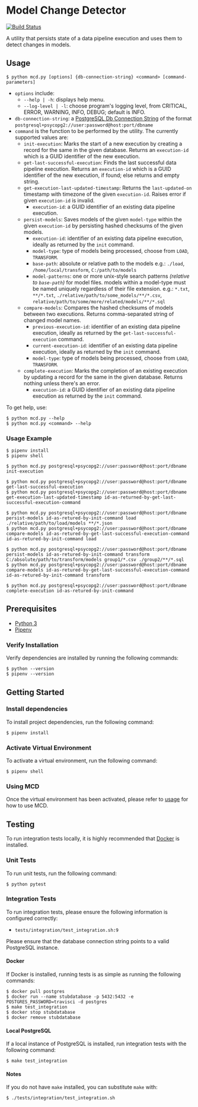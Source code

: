 # Model Change Detector

[![Build Status](https://travis-ci.com/PageUpPeopleOrg/model-change-detector.svg?branch=master)](https://travis-ci.com/PageUpPeopleOrg/model-change-detector)

A utility that persists state of a data pipeline execution and uses them to detect changes in models.

## Usage

```
$ python mcd.py [options] {db-connection-string} <command> [command-parameters]
```

- `options` include:
  - `--help | -h`: displays help menu.
  - `--log-level | -l`: choose program's logging level, from CRITICAL, ERROR, WARNING, INFO, DEBUG; default is INFO.
- `db-connection-string`: a [PostgreSQL Db Connection String](http://docs.sqlalchemy.org/en/latest/dialects/postgresql.html#module-sqlalchemy.dialects.postgresql.psycopg2) of the format `postgresql+psycopg2://user:password@host:port/dbname`
- `command` is the function to be performed by the utility. The currently supported values are:
  - `init-execution`: Marks the start of a new execution by creating a record for the same in the given database. Returns an `execution-id` which is a GUID identifier of the new execution.
  - `get-last-successful-execution`: Finds the last successful data pipeline execution. Returns an `execution-id` which is a GUID identifier of the new execution, if found; else returns and empty string.
  - `get-execution-last-updated-timestamp`: Returns the `last-updated-on` timestamp with timezone of the given `execution-id`. Raises error if given `execution-id` is invalid.
    - `execution-id`: a GUID identifier of an existing data pipeline execution.
  - `persist-models`: Saves models of the given `model-type` within the given `execution-id` by persisting hashed checksums of the given models.
    - `execution-id`: identifier of an existing data pipeline execution, ideally as returned by the `init` command.
    - `model-type`: type of models being processed, choose from `LOAD`, `TRANSFORM`.
    - `base-path`: absolute or relative path to the models e.g.: `./load`, `/home/local/transform`, `C:/path/to/models`
    - `model-patterns`: one or more unix-style search patterns _(relative to `base-path`)_ for model files. models within a model-type must be named uniquely regardless of their file extension. e.g.: `*.txt`, `**/*.txt`, `./relative/path/to/some_models/**/*.csv`, `relative/path/to/some/more/related/models/**/*.sql`
  - `compare-models`: Compares the hashed checksums of models between two executions. Returns comma-separated string of changed model names.
    - `previous-execution-id`: identifier of an existing data pipeline execution, ideally as returned by the `get-last-successful-execution` command.
    - `current-execution-id`: identifier of an existing data pipeline execution, ideally as returned by the `init` command.
    - `model-type`: type of models being processed, choose from `LOAD`, `TRANSFORM`.
  - `complete-execution`: Marks the completion of an existing execution by updating a record for the same in the given database. Returns nothing unless there's an error.
    - `execution-id`: a GUID identifier of an existing data pipeline execution as returned by the `init` command.

To get help, use:

```
$ python mcd.py --help
$ python mcd.py <command> --help
```

### Usage Example

```
$ pipenv install
$ pipenv shell

$ python mcd.py postgresql+psycopg2://user:password@host:port/dbname init-execution

$ python mcd.py postgresql+psycopg2://user:password@host:port/dbname get-last-successful-execution
$ python mcd.py postgresql+psycopg2://user:password@host:port/dbname get-execution-last-updated-timestamp id-as-returned-by-get-last-successful-execution-command

$ python mcd.py postgresql+psycopg2://user:password@host:port/dbname persist-models id-as-retured-by-init-command load ./relative/path/to/load/models **/*.json
$ python mcd.py postgresql+psycopg2://user:password@host:port/dbname compare-models id-as-retured-by-get-last-successful-execution-command id-as-retured-by-init-command load

$ python mcd.py postgresql+psycopg2://user:password@host:port/dbname persist-models id-as-retured-by-init-command transform C:/absolute/path/to/transform/models group1/*.csv ./group2/**/*.sql
$ python mcd.py postgresql+psycopg2://user:password@host:port/dbname compare-models id-as-retured-by-get-last-successful-execution-command id-as-retured-by-init-command transform

$ python mcd.py postgresql+psycopg2://user:password@host:port/dbname complete-execution id-as-retured-by-init-command
```

## Prerequisites

- [Python 3](https://www.python.org/downloads/)
- [Pipenv](https://pipenv.readthedocs.io/en/latest/install/#installing-pipenv)

### Verify Installation

Verify dependencies are installed by running the following commands:

```
$ python --version
$ pipenv --version
```

## Getting Started

### Install dependencies

To install project dependencies, run the following command:

```
$ pipenv install
```

### Activate Virtual Environment

To activate a virtual environment, run the following command:

```
$ pipenv shell
```

### Using MCD

Once the virtual environment has been activated, please refer to [usage](#Usage) for how to use MCD.

## Testing

To run integration tests locally, it is highly recommended that [Docker](https://www.docker.com/) is installed.

### Unit Tests

To run unit tests, run the following command:

```
$ python pytest
```

### Integration Tests

To run integration tests, please ensure the following information is configured correctly:

- `tests/integration/test_integration.sh:9`

Please ensure that the database connection string points to a valid PostgreSQL instance.

#### Docker

If Docker is installed, running tests is as simple as running the following commands:

```
$ docker pull postgres
$ docker run --name stubdatabase -p 5432:5432 -e POSTGRES_PASSWORD=travisci -d postgres
$ make test_integration
$ docker stop stubdatabase
$ docker remove stubdatabase
```

#### Local PostgreSQL

If a local instance of PostgreSQL is installed, run integration tests with the following command:

```
$ make test_integration
```

#### Notes

If you do not have `make` installed, you can substitute `make` with:

```
$ ./tests/integration/test_integration.sh
```
